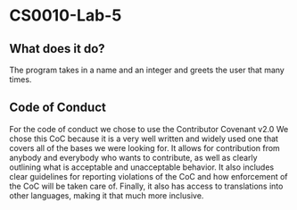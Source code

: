 # CS0010-Lab-5

## What does it do?

The program takes in a name and an integer and greets the user that many times.

## Code of Conduct

For the code of conduct we chose to use the Contributor Covenant v2.0
We chose this CoC because it is a very well written and widely used
one that covers all of the bases we were looking for. It allows for 
contribution from anybody and everybody who wants to contribute, as 
well as clearly outlining what is acceptable and unacceptable behavior. 
It also includes clear guidelines for reporting violations of the CoC 
and how enforcement of the CoC will be taken care of. Finally, it also 
has access to translations into other languages, making it that much
more inclusive.